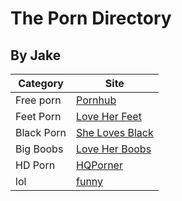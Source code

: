 # The Porn Directory
## By Jake

| Category  | Site |
| ------------- | ------------- |
| Free porn  | [Pornhub](https://www.pornhub.com)  | [redtube](https://redtube.com)
| Feet Porn  | [Love Her Feet](https://www.loveherfeet.com)  |
| Black Porn | [She Loves Black](https://www.shelovesblack.com)  |
| Big Boobs | [Love Her Boobs](https://www.loveherboobs.com)  |
| HD Porn | [HQPorner](https://www.hqporner.com)  |
| lol | [funny](https://jake.github.io)
